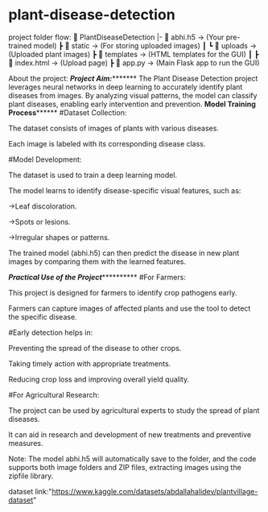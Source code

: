 # plant-disease-detection
project folder flow:
📁 PlantDiseaseDetection
 |-     📄 abhi.h5                 → (Your pre-trained model)
 ┣ 📁 static                      → (For storing uploaded images)
 ┃    ┗ 📁 uploads                 → (Uploaded plant images)
 ┣ 📁 templates                   → (HTML templates for the GUI)
 ┃    ┣ 📄 index.html              → (Upload page)
 ┣ 📄 app.py                       → (Main Flask app to run the GUI)


About the project:
*****************Project Aim:************************
The Plant Disease Detection project leverages neural networks in deep learning to accurately identify plant diseases from images. By analyzing visual patterns, the model can classify plant diseases, enabling early intervention and prevention.
******************Model Training Process************************
#Dataset Collection:

The dataset consists of images of plants with various diseases.

Each image is labeled with its corresponding disease class.

#Model Development:

The dataset is used to train a deep learning model.

The model learns to identify disease-specific visual features, such as:

->Leaf discoloration.

->Spots or lesions.

->Irregular shapes or patterns.

The trained model (abhi.h5) can then predict the disease in new plant images by comparing them with the learned features.

*******************Practical Use of the Project*****************************
#For Farmers:

This project is designed for farmers to identify crop pathogens early.

Farmers can capture images of affected plants and use the tool to detect the specific disease.

#Early detection helps in:

Preventing the spread of the disease to other crops.

Taking timely action with appropriate treatments.

Reducing crop loss and improving overall yield quality.

#For Agricultural Research:

The project can be used by agricultural experts to study the spread of plant diseases.

It can aid in research and development of new treatments and preventive measures.

Note: The model abhi.h5 will automatically save to the folder, and the code supports both image folders and ZIP files, extracting images using the zipfile library. 













 dataset link:"https://www.kaggle.com/datasets/abdallahalidev/plantvillage-dataset"
